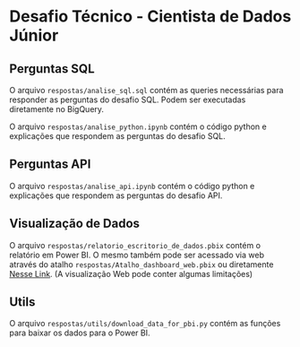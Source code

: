 # Desafio Técnico - Cientista de Dados Júnior

## Perguntas SQL

O arquivo `respostas/analise_sql.sql` contém as queries necessárias para responder as perguntas do desafio SQL. Podem ser executadas diretamente no BigQuery.

O arquivo `respostas/analise_python.ipynb` contém o código python  e explicações que respondem as perguntas do desafio SQL.

## Perguntas API

O arquivo `respostas/analise_api.ipynb` contém o código python  e explicações que respondem as perguntas do desafio API.

## Visualização de Dados

O arquivo `respostas/relatorio_escritorio_de_dados.pbix` contém o relatório em Power BI. O mesmo também pode ser acessado via web através do atalho `respostas/Atalho_dashboard_web.pbix` ou diretamente [Nesse Link](https://app.powerbi.com/view?r=eyJrIjoiMjA5Y2FiNGQtMDEzYy00OTNmLWFlYWYtMmM3ZWMzYjAxNGYwIiwidCI6ImMyODMwNzZkLTJmYjgtNDVjMS1hOGFhLTQ1ZDFhNjc4Njc5MiJ9).
(A visualização Web pode conter algumas limitações)

## Utils

O arquivo `respostas/utils/download_data_for_pbi.py` contém as funções para baixar os dados para o Power BI.